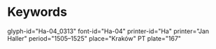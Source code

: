 # Keywords
glyph-id="Ha-04_0313"
font-id="Ha-04"
printer-id="Ha"
printer="Jan Haller"
period="1505–1525"
place="Kraków"
PT plate="167"
